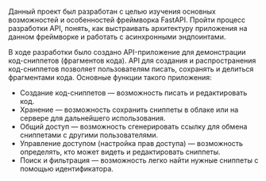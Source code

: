 Данный проект был разработан с целью изучения основных возможностей и особенностей фреймворка FastAPI.
Пройти процесс разработки API, понять, как выстраивать архитектуру приложения на данном фреймворке и работать с асинхронными эндпоинтами.

В ходе разработки было создано API-приложение для демонстрации код-сниппетов (фрагментов кода). API для создания и распространения код-сниппетов позволяет пользователям писать, сохранять и делиться фрагментами кода. Основные функции такого приложения:

- Создание код-сниппетов — возможность писать и редактировать код.
- Хранение — возможность сохранить сниппеты в облаке или на сервере для дальнейшего использования.
- Общий доступ — возможность сгенерировать ссылку для обмена сниппетами с другими пользователями.
- Управление доступом (настройка прав доступа) — возможность определять, кто может видеть и редактировать сниппеты.
- Поиск и фильтрация — возможность легко найти нужные сниппеты с помощью идентификатора.

